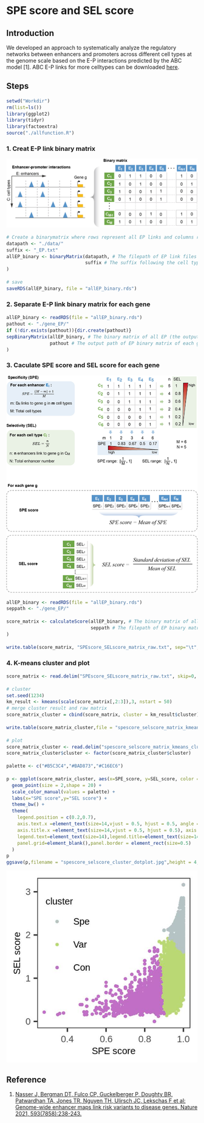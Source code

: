 # SPE score and SEL score
## Introduction
We developed an approach to systematically analyze the regulatory networks between enhancers and promoters across different cell types at the genome scale based on the E-P interactions predicted by the ABC model [1]. 
ABC E-P links for more celltypes can be downloaded [here](https://mitra.stanford.edu/engreitz/oak/public/Nasser2021/AllPredictions.AvgHiC.ABC0.015.minus150.ForABCPaperV3.txt.gz).

## Steps
```r
setwd("Workdir")
rm(list=ls())
library(ggplot2)
library(tidyr)
library(factoextra)
source("./allfunction.R")
```
### 1. Creat E-P link binary matrix

![image](https://github.com/xmuhuanglab/eSelectivity/blob/main/image/step1.jpg)

```r
# Create a binarymatrix where rows represent all EP links and columns represent all cell types.
datapath <- "./data/"
suffix <- "_EP.txt"
allEP_binary <- binaryMatrix(datapath, # The filepath of EP link files for each cell
                             suffix # The suffix following the cell type in the filename
)

# save
saveRDS(allEP_binary, file = "allEP_binary.rds")
```
### 2. Separate E-P link binary matrix for each gene
```r
allEP_binary <- readRDS(file = "allEP_binary.rds")
pathout <- "./gene_EP/"
if (!dir.exists(pathout)){dir.create(pathout)}
sepBinaryMatrix(allEP_binary, # The binary matrix of all EP (the output of step1) 
                pathout # The output path of EP binary matrix of each gene
)
```
### 3. Caculate SPE score and SEL score for each gene

![image](https://github.com/xmuhuanglab/eSelectivity/blob/main/image/step2.jpg)

```r
allEP_binary <- readRDS(file = "allEP_binary.rds")
seppath <- "./gene_EP/"

score_matrix <- calculateScore(allEP_binary, # The binary matrix of all EP (the output of step1)
                               seppath # The filepath of EP binary matrix of each gene(the output of step2)
)
							   
write.table(score_matrix, "SPEscore_SELscore_matrix_raw.txt", sep="\t", quote = F, row.names = F, col.names = T)
```
### 4. K-means cluster and plot
```r
score_matrix <- read.delim("SPEscore_SELscore_matrix_raw.txt", skip=0, header=T, check.names = FALSE,sep = "\t",stringsAsFactors = F)

# cluster
set.seed(1234)
km_result <- kmeans(scale(score_matrix[,2:3]),3, nstart = 50)
# merge cluster result and raw matrix
score_matrix_cluster = cbind(score_matrix, cluster = km_result$cluster)

write.table(score_matrix_cluster,file = "spescore_selscore_matrix_kmeans_cluster.txt", sep="\t", quote = F, row.names = F, col.names = T)

# plot
score_matrix_cluster <- read.delim("spescore_selscore_matrix_kmeans_cluster.txt", skip=0, header=T, check.names = FALSE,sep = "\t",stringsAsFactors = F)
score_matrix_cluster$cluster <- factor(score_matrix_cluster$cluster)

palette <- c("#B5C3C4","#BAD873","#C16EC6")

p <- ggplot(score_matrix_cluster, aes(x=SPE_score, y=SEL_score, color = cluster)) +
  geom_point(size = 2,shape = 20) +
  scale_color_manual(values = palette) +
  labs(x="SPE score",y="SEL score") +
  theme_bw() +
  theme(
    legend.position = c(0.2,0.7),
    axis.text.x =element_text(size=14,vjust = 0.5, hjust = 0.5, angle = 0), axis.text.y=element_text(size=14),
    axis.title.x =element_text(size=14,vjust = 0.5, hjust = 0.5), axis.title.y=element_text(size=14),
    legend.text=element_text(size=14),legend.title=element_text(size=14),
    panel.grid=element_blank(),panel.border = element_rect(size=0.5)
  )
p
ggsave(p,filename = "spescore_selscore_cluster_dotplot.jpg",height = 4,width = 4,dpi = 300)
```

![image](https://github.com/xmuhuanglab/eSelectivity/blob/main/image/step3.jpg)


## Reference
1. [Nasser J, Bergman DT, Fulco CP, Guckelberger P, Doughty BR, Patwardhan TA, Jones TR, Nguyen TH, Ulirsch JC, Lekschas F et al: Genome-wide enhancer maps link risk variants to disease genes. Nature 2021, 593(7858):238-243.](https://doi.org/10.1038/s41586-021-03446-x)
